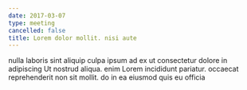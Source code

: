 ```yaml
---
date: 2017-03-07
type: meeting
cancelled: false
title: Lorem dolor mollit. nisi aute
---
```

nulla laboris sint aliquip culpa ipsum ad ex ut consectetur dolore in adipiscing Ut nostrud aliqua. enim Lorem incididunt pariatur. occaecat reprehenderit non sit mollit. do in ea eiusmod quis eu officia